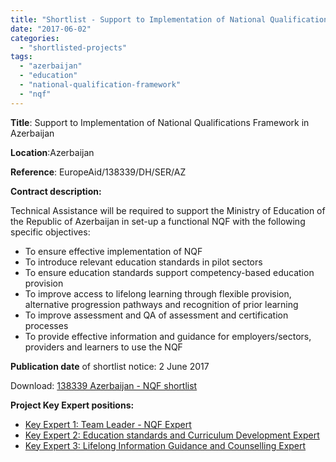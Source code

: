 ```yaml
---
title: "Shortlist - Support to Implementation of National Qualifications Framework in Azerbaijan"
date: "2017-06-02"
categories: 
  - "shortlisted-projects"
tags: 
  - "azerbaijan"
  - "education"
  - "national-qualification-framework"
  - "nqf"
---
```


**Title**: Support to Implementation of National Qualifications Framework in Azerbaijan

**Location**:Azerbaijan

**Reference**: EuropeAid/138339/DH/SER/AZ

**Contract description:**

Technical Assistance will be required to support the Ministry of Education of the Republic of Azerbaijan in set-up a functional NQF with the following specific objectives:

- To ensure effective implementation of NQF
- To introduce relevant education standards in pilot sectors
- To ensure education standards support competency-based education provision
- To improve access to lifelong learning through flexible provision, alternative progression pathways and recognition of prior learning
- To improve assessment and QA of assessment and certification processes
- To provide effective information and guidance for employers/sectors, providers and learners to use the NQF

**Publication date** of shortlist notice: 2 June 2017

Download: [138339 Azerbaijan - NQF shortlist](http://epm.lv/wp-content/uploads/2017/06/138339-Azerbaijan-NQF-shortlist.pdf)

**Project Key Expert positions:**

- [Key Expert 1: Team Leader - NQF Expert](http://epm.lv/team-leader-nqf-expert/)
- [Key Expert 2: Education standards and Curriculum Development Expert](http://epm.lv/key-expert-2-education-standards-and-curriculum-development-expert/)
- [Key Expert 3: Lifelong Information Guidance and Counselling Expert](http://epm.lv/key-expert-3-lifelong-information-guidance-and-counselling-expert/)
